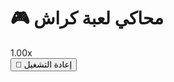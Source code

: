 <!DOCTYPE html>
<html lang="ar">
<head>
  <meta charset="UTF-8">
  <title>🎮 محاكي لعبة كراش</title>
  <link rel="stylesheet" href="style.css">
</head>
<body>
  <h1>🎮 محاكي لعبة كراش</h1>
  <div id="crashContainer">
    <canvas id="crashChart" width="300" height="200"></canvas>
    <div id="crashMultiplier">1.00x</div>
  </div>
  <button onclick="reset()">🔄 إعادة التشغيل</button>
  <script src="script.js"></script>
</body>
</html>
